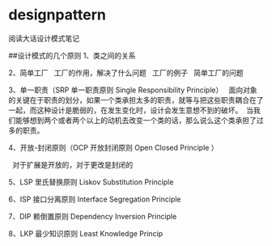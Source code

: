 # designpattern
阅读大话设计模式笔记

##设计模式的几个原则
1、类之间的关系

2、简单工厂
   工厂的作用，解决了什么问题
   工厂的例子
   简单工厂的问题
   
3、单一职责（SRP	单一职责原则	Single Responsibility Principle）
  
  面向对象的关键在于职责的划分，如果一个类承担太多的职责，就等与把这些职责耦合在了一起，而这种设计是脆弱的，在发生变化时，设计会发生意想不到的破坏。
  当我们能够想到两个或者两个以上的动机去改变一个类的话，那么说么这个类承担了过多的职责。
  
4、开放-封闭原则（OCP	开放封闭原则	Open Closed Principle	）

   对于扩展是开放的，对于更改是封闭的
   
5、LSP	里氏替换原则	Liskov Substitution Principle

6、ISP	接口分离原则	Interface Segregation Principle	

7、DIP	赖倒置原则		Dependency Inversion Principle	

8、LKP	最少知识原则	Least Knowledge Princip
